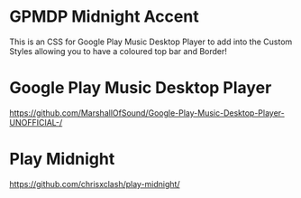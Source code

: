 # GPMDP Midnight Accent
This is an CSS for Google Play Music Desktop Player to add into the Custom Styles allowing you to have a coloured top bar and Border!

# Google Play Music Desktop Player
https://github.com/MarshallOfSound/Google-Play-Music-Desktop-Player-UNOFFICIAL-/

# Play Midnight
https://github.com/chrisxclash/play-midnight/

